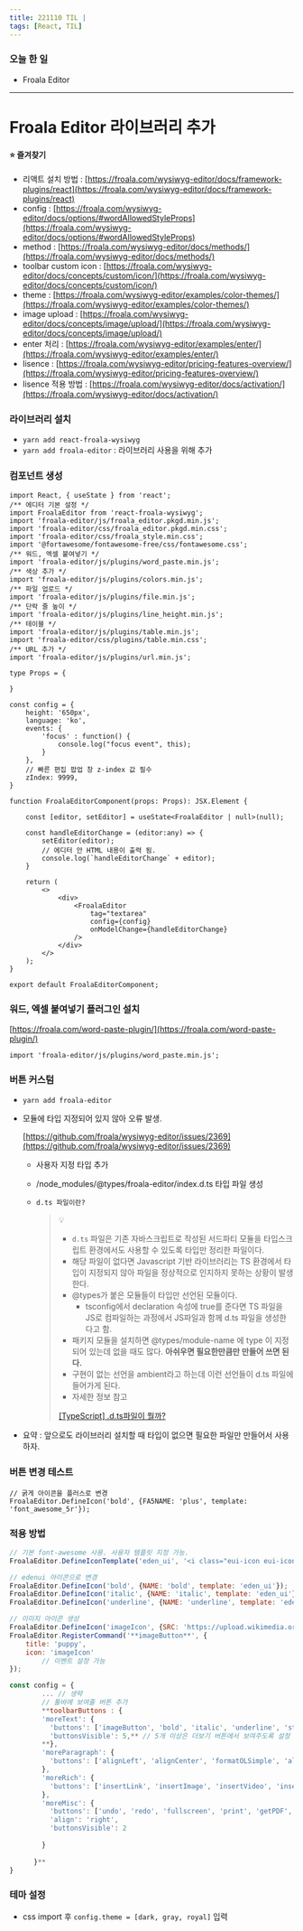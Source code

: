 ```yaml
---
title: 221110 TIL |
tags: [React, TIL]
---
```


### 오늘 한 일
- Froala Editor

---

# Froala Editor 라이브러리 추가

#### ⭐ 즐겨찾기

- 리액트 설치 방법 : [https://froala.com/wysiwyg-editor/docs/framework-plugins/react](https://froala.com/wysiwyg-editor/docs/framework-plugins/react)
- config : [https://froala.com/wysiwyg-editor/docs/options/#wordAllowedStyleProps](https://froala.com/wysiwyg-editor/docs/options/#wordAllowedStyleProps)
- method : [https://froala.com/wysiwyg-editor/docs/methods/](https://froala.com/wysiwyg-editor/docs/methods/)
- toolbar custom icon : [https://froala.com/wysiwyg-editor/docs/concepts/custom/icon/](https://froala.com/wysiwyg-editor/docs/concepts/custom/icon/)
- theme : [https://froala.com/wysiwyg-editor/examples/color-themes/](https://froala.com/wysiwyg-editor/examples/color-themes/)
- image upload : [https://froala.com/wysiwyg-editor/docs/concepts/image/upload/](https://froala.com/wysiwyg-editor/docs/concepts/image/upload/)
- enter 처리 : [https://froala.com/wysiwyg-editor/examples/enter/](https://froala.com/wysiwyg-editor/examples/enter/)
- lisence : [https://froala.com/wysiwyg-editor/pricing-features-overview/](https://froala.com/wysiwyg-editor/pricing-features-overview/)
- lisence 적용 방법 : [https://froala.com/wysiwyg-editor/docs/activation/](https://froala.com/wysiwyg-editor/docs/activation/)


### 라이브러리 설치

- `yarn add react-froala-wysiwyg`
- `yarn add froala-editor` : 라이브러리 사용을 위해 추가

### 컴포넌트 생성

```tsx
import React, { useState } from 'react';
/** 에디터 기본 설정 */
import FroalaEditor from 'react-froala-wysiwyg';
import 'froala-editor/js/froala_editor.pkgd.min.js';
import 'froala-editor/css/froala_editor.pkgd.min.css';
import 'froala-editor/css/froala_style.min.css';
import '@fortawesome/fontawesome-free/css/fontawesome.css';
/** 워드, 엑셀 붙여넣기 */
import 'froala-editor/js/plugins/word_paste.min.js';
/** 색상 추가 */
import 'froala-editor/js/plugins/colors.min.js';
/** 파일 업로드 */
import 'froala-editor/js/plugins/file.min.js';
/** 단락 줄 높이 */
import 'froala-editor/js/plugins/line_height.min.js';
/** 테이블 */
import 'froala-editor/js/plugins/table.min.js';
import 'froala-editor/css/plugins/table.min.css';
/** URL 추가 */
import 'froala-editor/js/plugins/url.min.js';

type Props = {

}

const config = {
    height: '650px',
    language: 'ko',
    events: {
        'focus' : function() {
            console.log("focus event", this);
        }
    },
    // 빠른 편집 팝업 창 z-index 값 필수
    zIndex: 9999,
}

function FroalaEditorComponent(props: Props): JSX.Element {

    const [editor, setEditor] = useState<FroalaEditor | null>(null);

    const handleEditorChange = (editor:any) => {
        setEditor(editor);
        // 에디터 안 HTML 내용이 출력 됨.
        console.log(`handleEditorChange` + editor);
    }

    return (
        <>
            <div>
                <FroalaEditor 
                    tag="textarea"
                    config={config}
                    onModelChange={handleEditorChange}
                />
            </div>
        </>
    );
}

export default FroalaEditorComponent;
```

### 워드, 엑셀 붙여넣기 플러그인 설치

[https://froala.com/word-paste-plugin/](https://froala.com/word-paste-plugin/)

`import 'froala-editor/js/plugins/word_paste.min.js';`

### 버튼 커스텀

- `yarn add froala-editor`
- 모듈에 타입 지정되어 있지 않아 오류 발생.
    
    [https://github.com/froala/wysiwyg-editor/issues/2369](https://github.com/froala/wysiwyg-editor/issues/2369)
    
    - 사용자 지정 타입 추가
    - /node_modules/@types/froala-editor/index.d.ts 타입 파일 생성
    - `d.ts 파일이란?`
        
        > 💡
        > 
        > - `d.ts` 파일은 기존 자바스크립트로 작성된 서드파티 모듈을 타입스크립트 환경에서도 사용할 수 있도록 타입만 정리한 파일이다.
        > - 해당 파일이 없다면 Javascript 기반 라이브러리는 TS 환경에서 타입이 지정되지 않아 파일을 정상적으로 인지하지 못하는 상황이 발생한다.
        > - @types가 붙은 모듈들이 타입만 선언된 모듈이다.
        >     - tsconfig에서 declaration 속성에 true를 준다면 TS 파일을 JS로 컴파일하는 과정에서 JS파일과 함께 d.ts 파일을 생성한다고 함.
        > - 패키지 모듈을 설치하면 @types/module-name 에 type 이 지정되어 있는데 없을 때도 많다. **아쉬우면 필요한만큼만 만들어 쓰면 된다.**
        > - 구현이 없는 선언을 ambient라고 하는데 이런 선언들이 d.ts 파일에 들어가게 된다.
        > - 자세한 정보 참고
        > 
        > [[TypeScript] .d.ts파일이 뭘까?](https://ssocoit.tistory.com/253)
        > 
- 요약 : 앞으로도 라이브러리 설치할 때 타입이 없으면 필요한 파일만 만들어서 사용하자.

### **버튼 변경 테스트**

```tsx
// 굵게 아이콘을 플러스로 변경
FroalaEditor.DefineIcon('bold', {FA5NAME: 'plus', template: 'font_awesome_5r'});
```

### **적용 방법**

```jsx
// 기본 font-awesome 사용. 사용자 템플릿 지정 가능.
FroalaEditor.DefineIconTemplate('eden_ui', '<i class="eui-icon eui-icon-[NAME]"></i>');

// edenui 아이콘으로 변경
FroalaEditor.DefineIcon('bold', {NAME: 'bold', template: 'eden_ui'});
FroalaEditor.DefineIcon('italic', {NAME: 'italic', template: 'eden_ui'});
FroalaEditor.DefineIcon('underline', {NAME: 'underline', template: 'eden_ui'});

// 이미지 아이콘 생성
FroalaEditor.DefineIcon('imageIcon', {SRC: 'https://upload.wikimedia.org/wikipedia/commons/thumb/6/6e/Golde33443.jpg/280px-Golde33443.jpg', ALT: 'Image button', template: 'image'});
FroalaEditor.RegisterCommand('**imageButton**', {
    title: 'puppy',
    icon: 'imageIcon'
		// 이벤트 설정 가능
});

const config = {
		... // 생략
		// 툴바에 보여줄 버튼 추가
		**toolbarButtons : {
        'moreText': {
          'buttons': ['imageButton', 'bold', 'italic', 'underline', 'strikeThrough', 'subscript', 'superscript', 'fontFamily', 'fontSize', 'textColor', 'backgroundColor', 'inlineClass', 'inlineStyle', 'clearFormatting'],
          'buttonsVisible': 5,** // 5개 이상은 더보기 버튼에서 보여주도록 설정
        **},
        'moreParagraph': {
          'buttons': ['alignLeft', 'alignCenter', 'formatOLSimple', 'alignRight', 'alignJustify', 'formatOL', 'formatUL', 'paragraphFormat', 'paragraphStyle', 'lineHeight', 'outdent', 'indent', 'quote']
        },
        'moreRich': {
          'buttons': ['insertLink', 'insertImage', 'insertVideo', 'insertTable', 'emoticons', 'fontAwesome', 'specialCharacters', 'embedly', 'insertFile', 'insertHR']
        },
        'moreMisc': {
          'buttons': ['undo', 'redo', 'fullscreen', 'print', 'getPDF', 'spellChecker', 'selectAll', 'html', 'help'],
          'align': 'right',
          'buttonsVisible': 2
      
        }
      
      }**
}
```

### 테마 설정

- css import 후 `config.theme = [dark, gray, royal]` 입력
